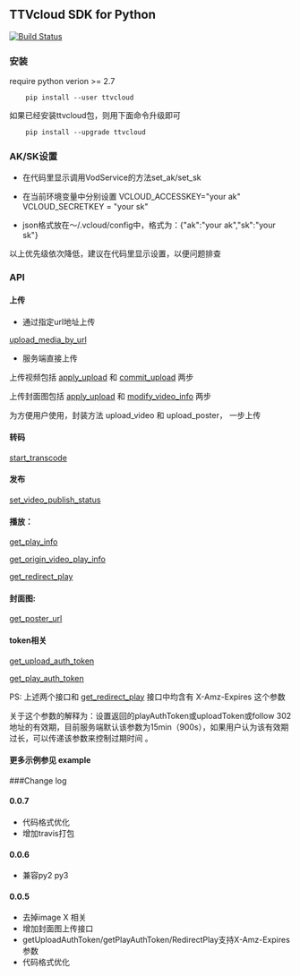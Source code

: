 ## TTVcloud SDK for Python

[![Build Status](https://travis-ci.org/TTvcloud/vcloud-sdk-python.svg?branch=master)](https://travis-ci.org/TTvcloud/vcloud-sdk-python)

### 安装
require python verion >= 2.7

```
    pip install --user ttvcloud
```

如果已经安装ttvcloud包，则用下面命令升级即可
```
    pip install --upgrade ttvcloud
```

### AK/SK设置
- 在代码里显示调用VodService的方法set_ak/set_sk

- 在当前环境变量中分别设置 VCLOUD_ACCESSKEY="your ak"  VCLOUD_SECRETKEY = "your sk"

- json格式放在～/.vcloud/config中，格式为：{"ak":"your ak","sk":"your sk"}

以上优先级依次降低，建议在代码里显示设置，以便问题排查

### API

#### 上传

- 通过指定url地址上传

[upload_media_by_url](https://open.bytedance.com/docs/4/4652/)

- 服务端直接上传

上传视频包括 [apply_upload](https://open.bytedance.com/docs/4/2915/) 和 [commit_upload](https://open.bytedance.com/docs/4/2916/) 两步

上传封面图包括 [apply_upload](https://open.bytedance.com/docs/4/2915/) 和 [modify_video_info](https://open.bytedance.com/docs/4/4367/) 两步


为方便用户使用，封装方法 upload_video 和 upload_poster， 一步上传



#### 转码
[start_transcode](https://open.bytedance.com/docs/4/1670/)


#### 发布
[set_video_publish_status](https://open.bytedance.com/docs/4/4709/)


#### 播放：
[get_play_info](https://open.bytedance.com/docs/4/2918/)

[get_origin_video_play_info](https://open.bytedance.com/docs/4/11148/)

[get_redirect_play](https://open.bytedance.com/docs/4/9205/)

#### 封面图:
[get_poster_url]()

#### token相关
[get_upload_auth_token](https://open.bytedance.com/docs/4/6275/)

[get_play_auth_token](https://open.bytedance.com/docs/4/6275/)

PS: 上述两个接口和 [get_redirect_play](https://open.bytedance.com/docs/4/9205/) 接口中均含有 X-Amz-Expires 这个参数

关于这个参数的解释为：设置返回的playAuthToken或uploadToken或follow 302地址的有效期，目前服务端默认该参数为15min（900s），如果用户认为该有效期过长，可以传递该参数来控制过期时间
。

#### 更多示例参见 example



###Change log

#### 0.0.7
- 代码格式优化
- 增加travis打包

#### 0.0.6
- 兼容py2 py3

#### 0.0.5
- 去掉image X 相关
- 增加封面图上传接口
- getUploadAuthToken/getPlayAuthToken/RedirectPlay支持X-Amz-Expires参数
- 代码格式优化